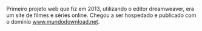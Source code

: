 Primeiro projeto web que fiz em 2013, utilizando o editor dreamweaver, era um site de filmes e séries online.
Chegou a ser hospedado e publicado com o domínio www.mundodownload.net.